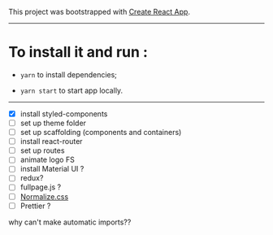 This project was bootstrapped with [Create React App](https://github.com/facebook/create-react-app).

---
# To install it and run : 
- `yarn` to install dependencies;

- `yarn start` to start app locally.

---

- [x] install styled-components
- [ ] set up theme folder
- [ ] set up scaffolding (components and containers)
- [ ] install react-router
- [ ] set up routes
- [ ] animate logo FS
- [ ] install Material UI ? 
- [ ] redux?  
- [ ] fullpage.js ?
- [ ] [Normalize.css](http://necolas.github.io/normalize.css/)
- [ ] Prettier ?

why can't make automatic imports??